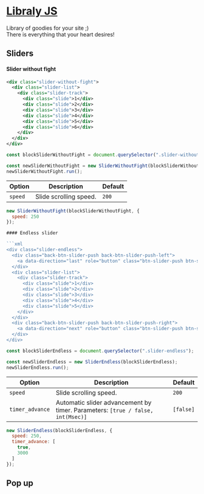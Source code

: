 # [Libraly JS](https://aleksandr-zero.github.io/LibralyJS/app/)
Library of goodies for your site ;)</br>
There is everything that your heart desires!

## Sliders

#### Slider without fight

```xml
<div class="slider-without-fight">
  <div class="slider-list">
    <div class="slider-track">
      <div class="slide">1</div>
      <div class="slide">2</div>
      <div class="slide">3</div>
      <div class="slide">4</div>
      <div class="slide">5</div>
      <div class="slide">6</div>
    </div>
  </div>
</div>
```

```js
const blockSliderWithoutFight = document.querySelector(".slider-without-fight");

const newSliderWithoutFight = new SliderWithoutFight(blockSliderWithoutFight);
newSliderWithoutFight.run();
```

| Option                         | Description     | Default |
|--------------------------------|-----------------|---------|
| `speed`            | Slide scrolling speed.      | `200`   |

```js
new SliderWithoutFight(blockSliderWithoutFight, {
  speed: 250
});

#### Endless slider

```xml
<div class="slider-endless">
  <div class="back-btn-slider-push back-btn-slider-push-left">
    <a data-direction="last" role="button" class="btn-slider-push btn-slider-push-last">Button</a>
  </div>
  <div class="slider-list">
    <div class="slider-track">
      <div class="slide">1</div>
      <div class="slide">2</div>
      <div class="slide">3</div>
      <div class="slide">4</div>
      <div class="slide">5</div>
    </div>
  </div>
  <div class="back-btn-slider-push back-btn-slider-push-right">
    <a data-direction="next" role="button" class="btn-slider-push btn-slider-push-next">Button</a>
  </div>
</div>
```

```js
const blockSliderEndless = document.querySelector(".slider-endless");

const newSliderEndless = new SliderEndless(blockSliderEndless);
newSliderEndless.run();
```

| Option                         | Description     | Default |
|--------------------------------|-----------------|---------|
| `speed`						 | Slide scrolling speed.      | `200`	 |
| `timer_advance`		 | Automatic slider advancement by timer. Parameters: `[true / false, int(Msec)]` | `[false]` |

```js
new SliderEndless(blockSliderEndless, {
  speed: 250,
  timer_advance: [
  	true,
  	3000
  ]
});
```

## Pop up
